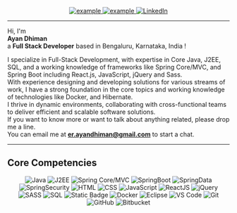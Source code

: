 <p align ="center">
  <a  href="https://ayan-dhiman.vercel.app/" target="_blank">
    <img src="https://img.shields.io/badge/My_Website-000000?style=for-the-badge&logo=Microsoft-edge&logoColor=white" alt="example"/>
  </a>
  <a href="mailto:er.ayandhiman@gmail.com?subject=Feedback%20From%20Github&body=Hello," target="_blank">
    <img src="https://img.shields.io/badge/Gmail-D14836?style=for-the-badge&logo=gmail&logoColor=white" alt="example"/>
  </a>
   <a href="https://www.linkedin.com/in/ayan-dhiman/" target="_blank">
    <img alt="LinkedIn" src="https://img.shields.io/badge/LinkedIn-0077B5?style=for-the-badge&logo=linkedin&logoColor=white">
  </a>   
</p>
<hr/>
Hi, I'm <br/>
<Strong>Ayan Dhiman</Strong><br/> 
a <Strong>Full Stack Developer</Strong> based in Bengaluru, Karnataka, India !

<p align ="left">
    I specialize in Full-Stack Development, with expertise in Core Java, J2EE, SQL, and a working knowledge of frameworks like Spring Core/MVC, and Spring Boot including React.js, JavaScript, jQuery and Sass.
    <br />
    With experience designing and developing solutions for various streams of work, I have a strong foundation in the core topics and working knowledge of technologies like Docker, and Hibernate.
    <br />
    I thrive in dynamic environments, collaborating with cross-functional teams to deliver efficient and scalable software solutions.
    <br/>
    If you want to know more or want to talk about anything related, please drop me a line.
    <br />
    You can email me at <a href="mailto:er.ayandhiman@gmail.com"><strong>er.ayandhiman@gmail.com</strong></a> to start a chat.
</p>
<hr/>
<h2>Core Competencies</h2>
<p align="center">
    <img alt="Java" src="https://img.shields.io/badge/Java-white?style=for-the-badge&color=blue">
    <img alt="J2EE" src="https://img.shields.io/badge/J2EE-white?style=for-the-badge&color=purple">
    <img alt="Spring Core/MVC" src="https://img.shields.io/badge/Spring%20Core%2FMVC-white?style=for-the-badge&logo=spring&logoColor=white&color=lightgreen">
    <img alt="SpringBoot" src="https://img.shields.io/badge/SpringBoot-white?style=for-the-badge&logo=springboot&logoColor=white&color=green">
    <img alt="SpringData" src="https://img.shields.io/badge/Spring%20Data-white?style=for-the-badge&color=darkgreen">
    <img alt="SpringSecurity" src="https://img.shields.io/badge/Spring%20Security-white?style=for-the-badge&logo=spring%20security&logoColor=white&color=green">
    <img alt="HTML" src="https://img.shields.io/badge/HTML-white?style=for-the-badge&logo=html5&logoColor=white&color=orange">
    <img alt="CSS" src="https://img.shields.io/badge/CSS-white?style=for-the-badge&logo=css3&logoColor=white&color=blue">
    <img alt="JavaScript" src="https://img.shields.io/badge/JavaScript-white?style=for-the-badge&logo=JavaScript&logoColor=white&color=yellow">
    <img alt="ReactJS" src="https://img.shields.io/badge/ReactJS-white?style=for-the-badge&logo=React&logoColor=white&color=skyblue">
    <img alt="jQuery" src="https://img.shields.io/badge/Jquery-white?style=for-the-badge&logo=jquery&logoColor=white&color=darkblue">
    <img alt="SASS" src="https://img.shields.io/badge/SASS-white?style=for-the-badge&logo=sass&logoColor=white&color=pink">
    <img alt="SQL" src="https://img.shields.io/badge/SQL-white?style=for-the-badge&logo=Mysql&logoColor=white&color=blue">
    <img alt="Static Badge" src="https://img.shields.io/badge/MongoDB-white?style=for-the-badge&logo=mongodb&logoColor=white&color=teal">
    <img alt="Docker" src="https://img.shields.io/badge/Docker-white?style=for-the-badge&logo=docker&logoColor=white&color=blue">
    <img alt="Eclipse" src="https://img.shields.io/badge/Eclipse-white?style=for-the-badge&logo=eclipse&logoColor=white&color=purple">
    <img alt="VS Code" src="https://img.shields.io/badge/vscode-007ACC.svg?style=for-the-badge&logo=visualstudiocode&logoColor=white"/> 
    <img alt="Git" src="https://img.shields.io/badge/git-F05032.svg?style=for-the-badge&logo=git&logoColor=white"/>
    <img alt="GitHub" src="https://img.shields.io/badge/github-181717.svg?style=for-the-badge&logo=github&logoColor=white" />
    <img alt="Bitbucket" src="https://img.shields.io/badge/Bitbucket-white?style=for-the-badge&logo=bitbucket&logoColor=white&color=brown">
</p>
